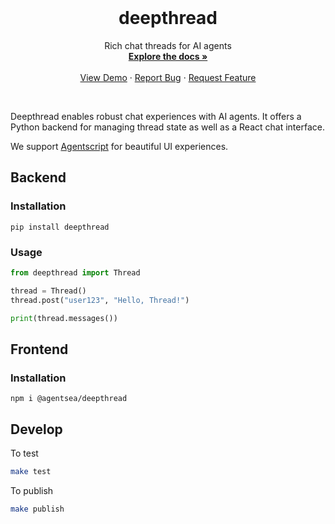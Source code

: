 <!-- PROJECT LOGO -->
<br />
<p align="center">
  <!-- <a href="https://github.com/agentsea/skillpacks">
    <img src="https://project-logo.png" alt="Logo" width="80">
  </a> -->

  <h1 align="center">deepthread</h1>

  <p align="center">
    Rich chat threads for AI agents
    <br />
    <a href="https://github.com/agentsea/deepthread"><strong>Explore the docs »</strong></a>
    <br />
    <br />
    <a href="https://github.com/agentsea/deepthread">View Demo</a>
    ·
    <a href="https://github.com/agentsea/deepthread/issues">Report Bug</a>
    ·
    <a href="https://github.com/agentsea/deepthread/issues">Request Feature</a>
  </p>
  <br>
</p>

Deepthread enables robust chat experiences with AI agents. It offers a Python backend for managing thread state as well as a React chat interface.

We support [Agentscript](https://github.com/agentsea/agentscript) for beautiful UI experiences.

## Backend

### Installation

```
pip install deepthread
```

### Usage

```python
from deepthread import Thread

thread = Thread()
thread.post("user123", "Hello, Thread!")

print(thread.messages())
```

## Frontend

### Installation

```
npm i @agentsea/deepthread
```

## Develop

To test

```sh
make test
```

To publish

```sh
make publish
```
